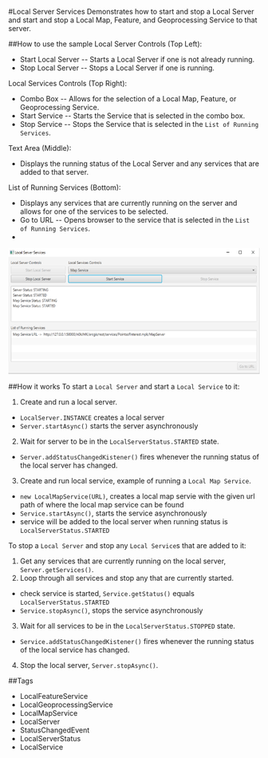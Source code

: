 #Local Server Services
Demonstrates how to start and stop a Local Server and start and stop a Local Map, Feature, and Geoprocessing Service to that server.

##How to use the sample
Local Server Controls (Top Left):
  - Start Local Server -- Starts a Local Server if one is not already running.
  - Stop Local Server --  Stops a Local Server if one is running. 
  
Local Services Controls (Top Right):
  - Combo Box -- Allows for the selection of a Local Map, Feature, or Geoprocessing Service. 
  - Start Service -- Starts the Service that is selected in the combo box.
  - Stop Service --  Stops the Service that is selected in the `List of Running Services`.
  
Text Area (Middle):
  - Displays the running status of the Local Server and any services that are added to that server. 
  
List of Running Services (Bottom):
  - Displays any services that are currently running on the server and allows for one of the services to be selected. 
  - Go to URL -- Opens browser to the service that is selected in the `List of Running Services`. 
  - 
  
![](LocalServerServices2.png)

##How it works
To start a `Local Server` and start a `Local Service` to it:

1. Create and run a local server.
  - `LocalServer.INSTANCE` creates a local server
  - `Server.startAsync()` starts the server asynchronously
2. Wait for server to be in the  `LocalServerStatus.STARTED` state.
  - `Server.addStatusChangedKistener()` fires whenever the running status of the local server has changed.
3. Create and run local service, example of running a `Local Map Service`.
  - `new LocalMapService(URL)`, creates a local map servie with the given url path of where the local map service can be found
  - `Service.startAsync()`, starts the service asynchronously
  - service will be added to the local server when running status is `LocalServerStatus.STARTED`

To stop a `Local Server` and stop any `Local Service`s that are added to it:

1. Get any services that are currently running on the local server, `Server.getServices()`.
2. Loop through all services and stop any that are currently started.
  - check service is started, `Service.getStatus()` equals `LocalServerStatus.STARTED`
  - `Service.stopAsync()`, stops the service asynchronously
3. Wait for all services to be in the `LocalServerStatus.STOPPED` state.
  - `Service.addStatusChangedKistener()` fires whenever the running status of the local service has changed.
4. Stop the local server, `Server.stopAsync()`.

##Tags
- LocalFeatureService
- LocalGeoprocessingService
- LocalMapService
- LocalServer
- StatusChangedEvent
- LocalServerStatus
- LocalService
